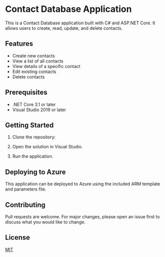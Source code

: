 ﻿# Contact Database Application

This is a Contact Database application built with C# and ASP.NET Core. It allows users to create, read, update, and delete contacts.

## Features

- Create new contacts
- View a list of all contacts
- View details of a specific contact
- Edit existing contacts
- Delete contacts

## Prerequisites

- .NET Core 3.1 or later
- Visual Studio 2019 or later

## Getting Started

1. Clone the repository:

2. Open the solution in Visual Studio.

3. Run the application.

## Deploying to Azure

This application can be deployed to Azure using the included ARM template and parameters file. 

## Contributing

Pull requests are welcome. For major changes, please open an issue first to discuss what you would like to change.

## License

[MIT](https://choosealicense.com/licenses/mit/)

